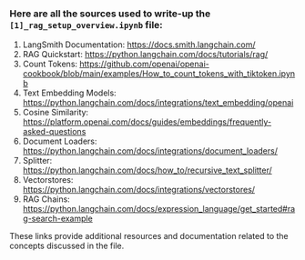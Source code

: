 ### Here are all the sources used to write-up the `[1]_rag_setup_overview.ipynb` file:

1. LangSmith Documentation: https://docs.smith.langchain.com/
2. RAG Quickstart: https://python.langchain.com/docs/tutorials/rag/
3. Count Tokens: https://github.com/openai/openai-cookbook/blob/main/examples/How_to_count_tokens_with_tiktoken.ipynb
4. Text Embedding Models: https://python.langchain.com/docs/integrations/text_embedding/openai
5. Cosine Similarity: https://platform.openai.com/docs/guides/embeddings/frequently-asked-questions
6. Document Loaders: https://python.langchain.com/docs/integrations/document_loaders/
7. Splitter: https://python.langchain.com/docs/how_to/recursive_text_splitter/
8. Vectorstores: https://python.langchain.com/docs/integrations/vectorstores/
9. RAG Chains: https://python.langchain.com/docs/expression_language/get_started#rag-search-example

These links provide additional resources and documentation related to the concepts discussed in the file.
